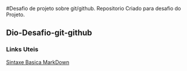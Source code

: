 #Desafio de projeto sobre git/github.
Repositorio Criado para desafio do Projeto.
## Dio-Desafio-git-github

### Links Uteis

[Sintaxe Basica MarkDown](https://www.markdownguide.org/basic-syntax/)
